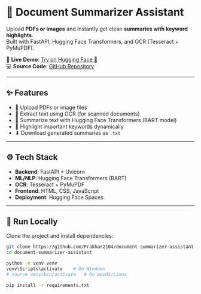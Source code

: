 # 📄 Document Summarizer Assistant

Upload **PDFs or images** and instantly get clean **summaries with keyword highlights**.  
Built with FastAPI, Hugging Face Transformers, and OCR (Tesseract + PyMuPDF).

🔗 **Live Demo**: [Try on Hugging Face 🚀](https://huggingface.co/spaces/Prakhar2104/document-summarizer)  
💻 **Source Code**: [GitHub Repository](https://github.com/Prakhar2104/document-summarizer-assistant)

---

## ✨ Features
- 📂 Upload PDFs or image files  
- 🔎 Extract text using OCR (for scanned documents)  
- 🤖 Summarize text with Hugging Face Transformers (BART model)  
- 📌 Highlight important keywords dynamically  
- ⬇ Download generated summaries as `.txt`  

---

## ⚙️ Tech Stack
- **Backend**: FastAPI + Uvicorn  
- **ML/NLP**: Hugging Face Transformers (BART)  
- **OCR**: Tesseract + PyMuPDF  
- **Frontend**: HTML, CSS, JavaScript  
- **Deployment**: Hugging Face Spaces  

---

## 🚀 Run Locally
Clone the project and install dependencies:

```bash
git clone https://github.com/Prakhar2104/document-summarizer-assistant.git
cd document-summarizer-assistant

python -m venv venv
venv\Scripts\activate    # On Windows
# source venv/bin/activate   # On macOS/Linux

pip install -r requirements.txt
